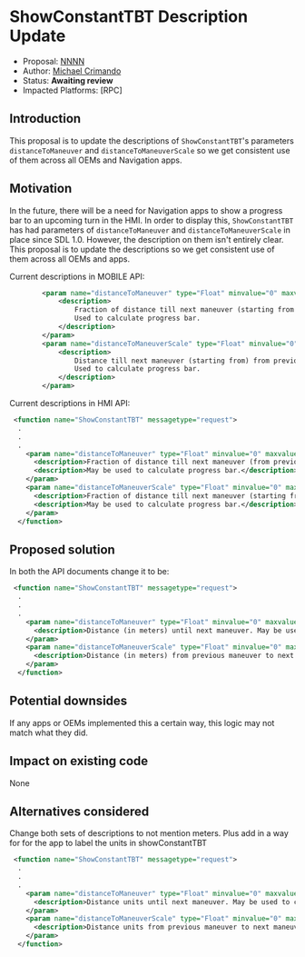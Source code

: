 # ShowConstantTBT Description Update

* Proposal: [NNNN](NNNN-ShowConstantTBT-Description-Update.md)
* Author: [Michael Crimando](https://github.com/MichaelCrimando)
* Status: **Awaiting review**
* Impacted Platforms: [RPC]

## Introduction

 This proposal is to update the descriptions of `ShowConstantTBT`'s parameters `distanceToManeuver` and `distanceToManeuverScale` so we get consistent use of them across all OEMs and Navigation apps. 

## Motivation

In the future, there will be a need for Navigation apps to show a progress bar to an upcoming turn in the HMI.  In order to display this, `ShowConstantTBT` has had parameters of `distanceToManeuver` and `distanceToManeuverScale` in place since SDL 1.0. However, the description on them isn't entirely clear.  This proposal is to update the descriptions so we get consistent use of them across all OEMs and apps. 

Current descriptions in MOBILE API:
```xml
        <param name="distanceToManeuver" type="Float" minvalue="0" maxvalue="1000000000" mandatory="false" since="2.0">
            <description>
                Fraction of distance till next maneuver (starting from when AlertManeuver is triggered).
                Used to calculate progress bar.
            </description>
        </param>
        <param name="distanceToManeuverScale" type="Float" minvalue="0" maxvalue="1000000000" mandatory="false" since="2.0">
            <description>
                Distance till next maneuver (starting from) from previous maneuver.
                Used to calculate progress bar.
            </description>
        </param>
```

Current descriptions in HMI API:
```xml
 <function name="ShowConstantTBT" messagetype="request">
  .
  .
  .
    <param name="distanceToManeuver" type="Float" minvalue="0" maxvalue="1000000000" mandatory="true">
      <description>Fraction of distance till next maneuver (from previous maneuver).</description>
      <description>May be used to calculate progress bar.</description>
    </param>
    <param name="distanceToManeuverScale" type="Float" minvalue="0" maxvalue="1000000000" mandatory="true">
      <description>Fraction of distance till next maneuver (starting from when AlertManeuver is triggered).</description>
      <description>May be used to calculate progress bar.</description>
    </param>
  </function>
```

## Proposed solution
In both the API documents change it to be:
```xml
 <function name="ShowConstantTBT" messagetype="request">
  .
  .
  .
    <param name="distanceToManeuver" type="Float" minvalue="0" maxvalue="1000000000" mandatory="true">
      <description>Distance (in meters) until next maneuver. May be used to calculate progress bar.</description>
    </param>
    <param name="distanceToManeuverScale" type="Float" minvalue="0" maxvalue="1000000000" mandatory="true">
      <description>Distance (in meters) from previous maneuver to next maneuver. May be used to calculate progress bar.</description>
    </param>
  </function>
```

## Potential downsides

If any apps or OEMs implemented this a certain way, this logic may not match what they did.

## Impact on existing code

None

## Alternatives considered

Change both sets of descriptions to not mention meters.  Plus add in a way for for the app to label the units in showConstantTBT
```xml
 <function name="ShowConstantTBT" messagetype="request">
  .
  .
  .
    <param name="distanceToManeuver" type="Float" minvalue="0" maxvalue="1000000000" mandatory="true">
      <description>Distance units until next maneuver. May be used to calculate progress bar.</description>
    </param>
    <param name="distanceToManeuverScale" type="Float" minvalue="0" maxvalue="1000000000" mandatory="true">
      <description>Distance units from previous maneuver to next maneuver. May be used to calculate progress bar.</description>
    </param>
  </function>
```
